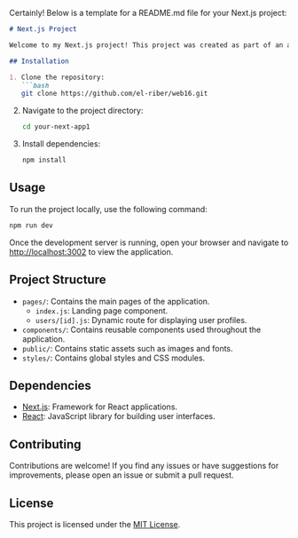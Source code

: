 Certainly! Below is a template for a README.md file for your Next.js project:

```markdown
# Next.js Project

Welcome to my Next.js project! This project was created as part of an assignment for a React course. It includes a simple landing page with static site generation (SSG) and a dynamic route for displaying user profiles fetched from a public API.

## Installation

1. Clone the repository:
   ```bash
   git clone https://github.com/el-riber/web16.git
   ```

2. Navigate to the project directory:
   ```bash
   cd your-next-app1
   ```

3. Install dependencies:
   ```bash
   npm install
   ```

## Usage

To run the project locally, use the following command:
```bash
npm run dev
```

Once the development server is running, open your browser and navigate to [http://localhost:3002](http://localhost:3002) to view the application.

## Project Structure

- `pages/`: Contains the main pages of the application.
  - `index.js`: Landing page component.
  - `users/[id].js`: Dynamic route for displaying user profiles.
- `components/`: Contains reusable components used throughout the application.
- `public/`: Contains static assets such as images and fonts.
- `styles/`: Contains global styles and CSS modules.

## Dependencies

- [Next.js](https://nextjs.org/): Framework for React applications.
- [React](https://reactjs.org/): JavaScript library for building user interfaces.

## Contributing

Contributions are welcome! If you find any issues or have suggestions for improvements, please open an issue or submit a pull request.

## License

This project is licensed under the [MIT License](LICENSE).
```

